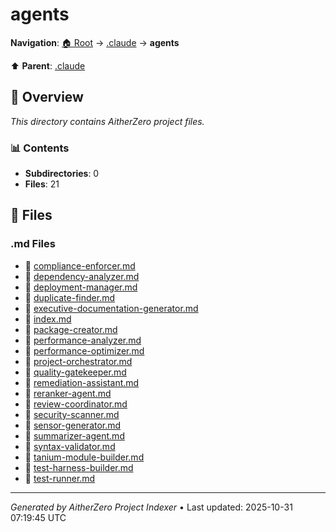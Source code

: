 # agents

**Navigation**: [🏠 Root](../../index.md) → [.claude](../index.md) → **agents**

⬆️ **Parent**: [.claude](../index.md)

## 📖 Overview

*This directory contains AitherZero project files.*

### 📊 Contents

- **Subdirectories**: 0
- **Files**: 21

## 📄 Files

### .md Files

- 📝 [compliance-enforcer.md](./compliance-enforcer.md)
- 📝 [dependency-analyzer.md](./dependency-analyzer.md)
- 📝 [deployment-manager.md](./deployment-manager.md)
- 📝 [duplicate-finder.md](./duplicate-finder.md)
- 📝 [executive-documentation-generator.md](./executive-documentation-generator.md)
- 📝 [index.md](./index.md)
- 📝 [package-creator.md](./package-creator.md)
- 📝 [performance-analyzer.md](./performance-analyzer.md)
- 📝 [performance-optimizer.md](./performance-optimizer.md)
- 📝 [project-orchestrator.md](./project-orchestrator.md)
- 📝 [quality-gatekeeper.md](./quality-gatekeeper.md)
- 📝 [remediation-assistant.md](./remediation-assistant.md)
- 📝 [reranker-agent.md](./reranker-agent.md)
- 📝 [review-coordinator.md](./review-coordinator.md)
- 📝 [security-scanner.md](./security-scanner.md)
- 📝 [sensor-generator.md](./sensor-generator.md)
- 📝 [summarizer-agent.md](./summarizer-agent.md)
- 📝 [syntax-validator.md](./syntax-validator.md)
- 📝 [tanium-module-builder.md](./tanium-module-builder.md)
- 📝 [test-harness-builder.md](./test-harness-builder.md)
- 📝 [test-runner.md](./test-runner.md)

---

*Generated by AitherZero Project Indexer* • Last updated: 2025-10-31 07:19:45 UTC

